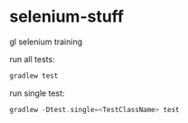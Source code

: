 # selenium-stuff
gl selenium training

run all tests:
```gradle
gradlew test
```

run single test:
```gradle
gradlew -Dtest.single=<TestClassName> test
```
